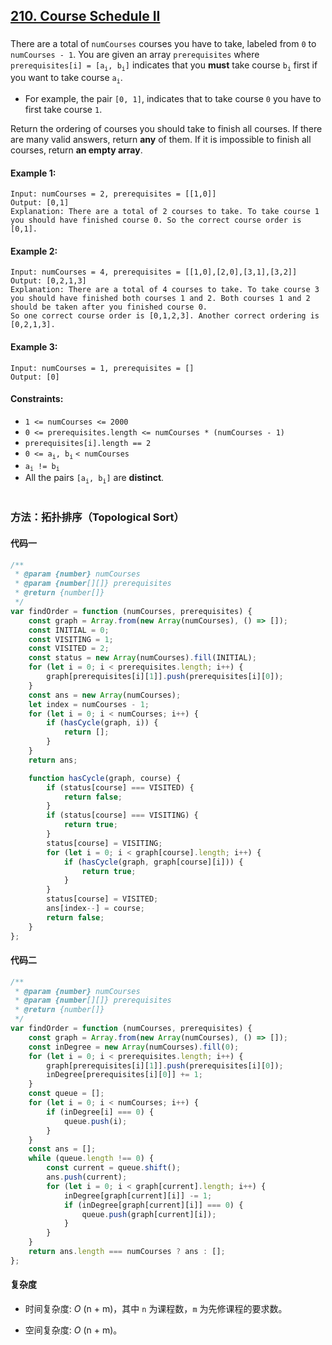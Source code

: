 ## [210. Course Schedule II](https://leetcode.com/problems/course-schedule-ii/)

###

There are a total of `numCourses` courses you have to take, labeled from `0` to `numCourses - 1`. You are given an array `prerequisites` where `prerequisites[i] = [a`<sub>`i`</sub>`, b`<sub>`i`</sub>`]` indicates that you **must** take course `b`<sub>`i`</sub> first if you want to take course `a`<sub>`i`</sub>.

-   For example, the pair `[0, 1]`, indicates that to take course `0` you have to first take course `1`.

Return the ordering of courses you should take to finish all courses. If there are many valid answers, return **any** of them. If it is impossible to finish all courses, return **an empty array**.

#### Example 1:

```
Input: numCourses = 2, prerequisites = [[1,0]]
Output: [0,1]
Explanation: There are a total of 2 courses to take. To take course 1 you should have finished course 0. So the correct course order is [0,1].
```

#### Example 2:

```
Input: numCourses = 4, prerequisites = [[1,0],[2,0],[3,1],[3,2]]
Output: [0,2,1,3]
Explanation: There are a total of 4 courses to take. To take course 3 you should have finished both courses 1 and 2. Both courses 1 and 2 should be taken after you finished course 0.
So one correct course order is [0,1,2,3]. Another correct ordering is [0,2,1,3].
```

#### Example 3:

```
Input: numCourses = 1, prerequisites = []
Output: [0]
```

#### Constraints:

-   `1 <= numCourses <= 2000`
-   `0 <= prerequisites.length <= numCourses * (numCourses - 1)`
-   `prerequisites[i].length == 2`
-   `0 <= a`<sub>`i`</sub>`, b`<sub>`i`</sub> `< numCourses`
-   `a`<sub>`i`</sub>` != b`<sub>`i`</sub>
-   All the pairs `[a`<sub>`i`</sub>`, b`<sub>`i`</sub>`]` are **distinct**.

#

### 方法：拓扑排序（Topological Sort）

#### 代码一

```javascript
/**
 * @param {number} numCourses
 * @param {number[][]} prerequisites
 * @return {number[]}
 */
var findOrder = function (numCourses, prerequisites) {
    const graph = Array.from(new Array(numCourses), () => []);
    const INITIAL = 0;
    const VISITING = 1;
    const VISITED = 2;
    const status = new Array(numCourses).fill(INITIAL);
    for (let i = 0; i < prerequisites.length; i++) {
        graph[prerequisites[i][1]].push(prerequisites[i][0]);
    }
    const ans = new Array(numCourses);
    let index = numCourses - 1;
    for (let i = 0; i < numCourses; i++) {
        if (hasCycle(graph, i)) {
            return [];
        }
    }
    return ans;

    function hasCycle(graph, course) {
        if (status[course] === VISITED) {
            return false;
        }
        if (status[course] === VISITING) {
            return true;
        }
        status[course] = VISITING;
        for (let i = 0; i < graph[course].length; i++) {
            if (hasCycle(graph, graph[course][i])) {
                return true;
            }
        }
        status[course] = VISITED;
        ans[index--] = course;
        return false;
    }
};
```

#### 代码二

```javascript
/**
 * @param {number} numCourses
 * @param {number[][]} prerequisites
 * @return {number[]}
 */
var findOrder = function (numCourses, prerequisites) {
    const graph = Array.from(new Array(numCourses), () => []);
    const inDegree = new Array(numCourses).fill(0);
    for (let i = 0; i < prerequisites.length; i++) {
        graph[prerequisites[i][1]].push(prerequisites[i][0]);
        inDegree[prerequisites[i][0]] += 1;
    }
    const queue = [];
    for (let i = 0; i < numCourses; i++) {
        if (inDegree[i] === 0) {
            queue.push(i);
        }
    }
    const ans = [];
    while (queue.length !== 0) {
        const current = queue.shift();
        ans.push(current);
        for (let i = 0; i < graph[current].length; i++) {
            inDegree[graph[current][i]] -= 1;
            if (inDegree[graph[current][i]] === 0) {
                queue.push(graph[current][i]);
            }
        }
    }
    return ans.length === numCourses ? ans : [];
};
```

#### 复杂度

-   时间复杂度: _O_ (n + m)，其中 `n` 为课程数，`m` 为先修课程的要求数。

-   空间复杂度: _O_ (n + m)。
